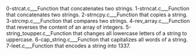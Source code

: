 0-strcat.c___Function that concatenates two strings.
1-strncat.c___Function that concatenates two strings.
2-strncpy.c___Function that copies a string.
3-strcmp.c___Function that compares two strings.
4-rev_array.c___Function that reverses the content of an array of integers.
5-string_toupper.c__Function that changes all lowercase letters of a string to uppercase.
6-cap_string.c___Function that capitalizes all words of a string.
7-leet.c___Function that encodes a string into 1337.
